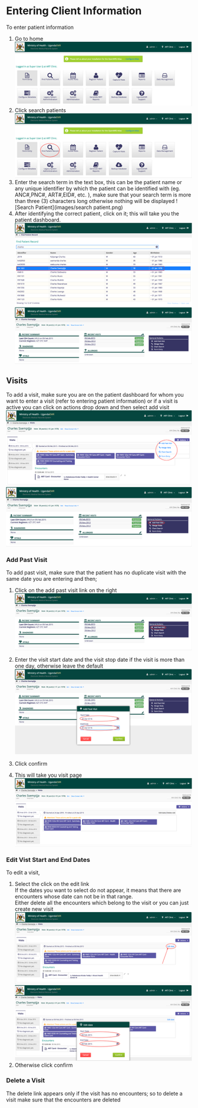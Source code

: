 # Entering Client Information
To enter patient information
1. Go to home
![Home](images/home_screen.png)
2. Click search patients
![Find Patient Screen](images/home_screen_find_patient_marked.png)
3. Enter the search term in the text box, this can be the patient name or any unique identifier by which the patient can be identified with (eg. ANC#,PNC#, ART#,EID#, etc. ), make sure that your search term is more than three (3) characters long otherwise nothing will be displayed
![Search Patient](images/search patient.png)
4. After identifying the correct patient, click on it; this will take you the patient dashboard.
![Found Patient](images/found_patient.png)
![Patient Dashboard](images/patient_dashboard.png)

## Visits
To add a visit, make sure you are on the patient dashboard for whom you want to enter a visit (refer to entering patient information) or if a visit is active you can click on actions drop down and then select add visit
![Add visit when another visit is active](images/new_visit_when_another_visit_is_active.png)
![Add visit when in patient dashboard](images/add_past_visit.png)

### Add Past Visit
To add past visit, make sure that the patient has no duplicate visit with the same date you are entering and then;
1. Click on the add past visit link on the right
![Found Patient](images/add_past_visit.png)

2. Enter the visit start date and the visit stop date if the visit is more than one day, otherwise leave the default
![Found Patient](images/enter_start_and_end_date_for_new_past_visit.png)
3. Click confirm
4. This will take you visit page
![Found Patient](images/screen_after_adding_new_visit.png)


### Edit Vist Start and End Dates
To edit a visit,
1. Select the
click on the edit link  
If the dates you want to select do not appear, it means that there are encounters whose date can not be in that range.  
Either delete all the encounters which belong to the visit or you can just create new visit
![Found Patient](images/edit_visit.png)
![Patient Dashboard](images/edit_visit_new_dates.png)
2. Otherwise click confirm

### Delete a Visit
The delete link appears only if the visit has no encounters; so to delete a visit make sure that the encounters are deleted
